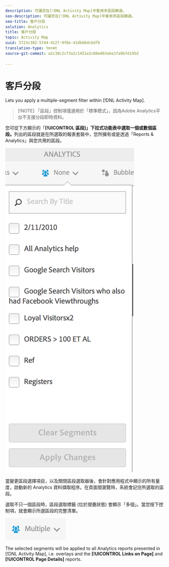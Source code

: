 ```yaml
---
description: 可讓您在[!DNL Activity Map]中套用多區段篩選。
seo-description: 可讓您在[!DNL Activity Map]中套用多區段篩選。
seo-title: 客戶分段
solution: Analytics
title: 客戶分段
topic: Activity Map
uuid: 5723c302-5744-4127-9f8e-41db66dc6dfb
translation-type: tm+mt
source-git-commit: a2c38c2cf3a2c1451e2c60e003ebe1fa9bfd145d

---
```



# 客戶分段

Lets you apply a multiple-segment filter within [!DNL Activity Map].

> [!NOTE] 「區段」控制項僅適用於「標準模式」，因為Adobe Analytics平台不支援分段即時資料。

您可從下方顯示的「**[!UICONTROL 區段]」下拉式功能表中選取一個或數個區段。**&#x200B;列出的區段就是在所選取的報表套裝中，您所擁有或是透過「Reports &amp; Analytics」與您共用的區段。

![](assets/segments.png)

當變更區段選擇項目，以及關閉區段選取器後，會針對應用程式中顯示的所有量度，啟動新的 Analytics 資料擷取程序。在頁面間瀏覽時，系統會記住所選取的區段。

選取不只一個區段時，區段選取標籤 (位於摺疊狀態) 會顯示「多個」。當您按下控制項，就會顯示所選區段的完整清單。

![](assets/two_segments.png)

The selected segments will be applied to all Analytics reports presented in [!DNL Activity Map], i.e. overlays and the **[!UICONTROL Links on Page]** and **[!UICONTROL Page Details]** reports.
